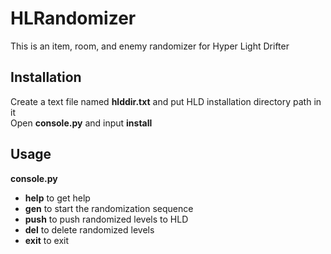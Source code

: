 # HLRandomizer

This is an item, room, and  enemy randomizer for Hyper Light Drifter  

## Installation  

Create a text file named **hlddir.txt** and put HLD installation directory path in it  
Open **console.py** and input **install**

## Usage
**console.py**
- **help** to get help 
- **gen** to start the randomization sequence
- **push** to push randomized levels to HLD
- **del** to delete randomized levels
- **exit** to exit